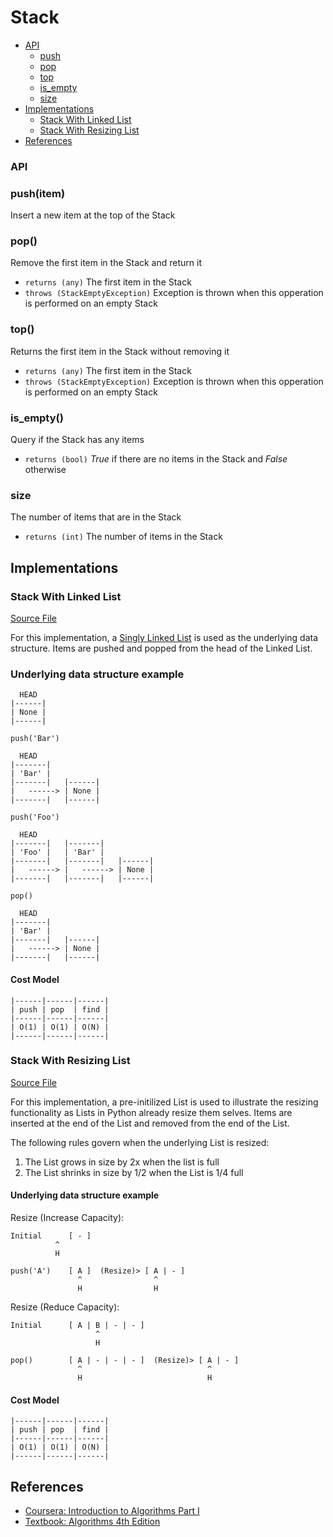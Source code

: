 # Stack

+ [API](#api)
  + [push](#pushitem)
  + [pop](#pop)
  + [top](#top)
  + [is_empty](#is_empty)
  + [size](#size)
+ [Implementations](#implementations)
  + [Stack With Linked List](#stack-with-linked-list)
  + [Stack With Resizing List](#stack-with-resizing-list)
+ [References](#references)

### API

### push(item)
Insert a new item at the top of the Stack

### pop()
Remove the first item in the Stack and return it
  + `returns (any)` The first item in the Stack
  + `throws (StackEmptyException)` Exception is thrown when this opperation is performed on an empty Stack

### top()
Returns the first item in the Stack without removing it
  + `returns (any)` The first item in the Stack
  + `throws (StackEmptyException)` Exception is thrown when this opperation is performed on an empty Stack

### is_empty()
Query if the Stack has any items
  + `returns (bool)` *True* if there are no items in the Stack and *False* otherwise

### size
The number of items that are in the Stack
  + `returns (int)` The number of items in the Stack

## Implementations

### Stack With Linked List

[Source File](stack_linked_list.py)

For this implementation, a [Singly Linked List](../linked_list/linked_list.py) is used as the underlying data structure. Items are pushed and popped from the head of the Linked List.

### Underlying data structure example
```
  HEAD
|------|
| None |
|------|

push('Bar')

  HEAD
|-------|
| 'Bar' |
|-------|   |------|
|   ------> | None |
|-------|   |------|

push('Foo')

  HEAD
|-------|   |-------|
| 'Foo' |   | 'Bar' |
|-------|   |-------|   |------|
|   ------> |   ------> | None |
|-------|   |-------|   |------|

pop()

  HEAD
|-------|
| 'Bar' |
|-------|   |------|
|   ------> | None |
|-------|   |------|

```

#### Cost Model
```
|------|------|------|
| push | pop  | find |
|------|------|------|
| O(1) | O(1) | O(N) |
|------|------|------|
```

### Stack With Resizing List

[Source File](stack_list.py)

For this implementation, a pre-initilized List is used to illustrate the resizing functionality as Lists in Python already resize them selves. Items are inserted at the end of the List and removed from the end of the List.

The following rules govern when the underlying List is resized:
1. The List grows in size by 2x when the list is full
2. The List shrinks in size by 1/2 when the List is 1/4 full

#### Underlying data structure example
Resize (Increase Capacity):
```
Initial      [ - ]
          ^
          H

push('A')    [ A ]  (Resize)> [ A | - ]
               ^                ^
               H                H
```

Resize (Reduce Capacity):
```
Initial      [ A | B | - | - ]
                   ^
                   H

pop()        [ A | - | - | - ]  (Resize)> [ A | - ]
               ^                            ^
               H                            H
```

#### Cost Model
```
|------|------|------|
| push | pop  | find |
|------|------|------|
| O(1) | O(1) | O(N) |
|------|------|------|
```

## References
+ [Coursera: Introduction to Algorithms Part I](https://www.coursera.org/learn/introduction-to-algorithms)
+ [Textbook: Algorithms 4th Edition](http://algs4.cs.princeton.edu/15uf/)
